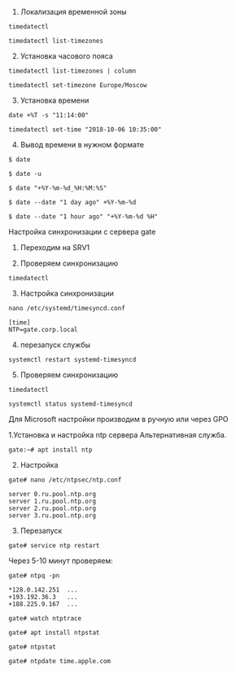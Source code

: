 1. Локализация временной зоны

```
timedatectl
```
```
timedatectl list-timezones
```
2. Установка часового пояса
```
timedatectl list-timezones | column
```
```
timedatectl set-timezone Europe/Moscow
```

3. Установка времени

```
date +%T -s "11:14:00"

timedatectl set-time "2018-10-06 10:35:00"

```

4. Вывод времени в нужном формате

```
$ date

$ date -u

$ date "+%Y-%m-%d_%H:%M:%S"

$ date --date "1 day ago" +%Y-%m-%d

$ date --date "1 hour ago" "+%Y-%m-%d %H"
```

Настройка синхронизации с сервера gate
1. Переходим на SRV1

2. Проверяем синхронизацию
```
timedatectl
```
3. Настройка синхронизации
```
nano /etc/systemd/timesyncd.conf
```
```
[time]
NTP=gate.corp.local

```
4. перезапуск службы

```
systemctl restart systemd-timesyncd

```
5. Проверяем синхронизацию
```
timedatectl
```

```
systemctl status systemd-timesyncd
```


Для Microsoft настройки производим в ручную или через GPO


1.Установка и настройка ntp сервера
Альтернативная служба.
```
gate:~# apt install ntp
```
2. Настройка
```
gate# nano /etc/ntpsec/ntp.conf
```
```
server 0.ru.pool.ntp.org
server 1.ru.pool.ntp.org
server 2.ru.pool.ntp.org
server 3.ru.pool.ntp.org
```

3. Перезапуск

```
gate# service ntp restart
```

Через 5-10 минут проверяем:

```
gate# ntpq -pn
```
```
*128.0.142.251  ...
+193.192.36.3   ...
+188.225.9.167  ...
```
```
gate# watch ntptrace

gate# apt install ntpstat

gate# ntpstat
```
```
gate# ntpdate time.apple.com
```
